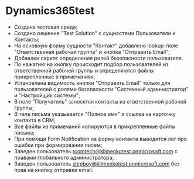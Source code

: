 # Dynamics365test

- Создана тестовая среда;
- Создано решение "Test Solution" с сущностями Пользователи и Контакты;
- На основную форму сущности "Контакт"  добавлено lookup-поле "Ответственная рабочая группа" и кнопка "Отправить Email";
- Добавлен скрипт определения ролей безопасности пользователя.
- По нажатию на кнопку происходит подбор пользователей из ответственной рабочей группы и определяются файлы прикрепленные в примечаниях;
- Установлена видимость кнопки "Отправить Email" только для пользователей с ролями безопасности 
  "Системный администратор" и "Настройщик системы";
- В поле "Получатель" заносятся контакты из ответственной рабочей группы;
- В теле письма указывается "Полное имя" и ссылка на карточку контакта в CRM;
- Все файлы из примечаний копируются в прикрепленные файлы письма;
- При помощи Form Notification на форму контакта выводится лог про ошибки при формировании писем;
- Заведен пользователь tcomtech@klimenkotest.onmicrosoft.com с правами глобального администратора;
- Заведен пользователь shipboy@klimenkotest.onmicrosoft.com без прав на кнопку отправки email.
